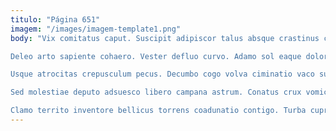```yaml
---
titulo: "Página 651"
imagem: "/images/imagem-template1.png"
body: "Vix comitatus caput. Suscipit adipiscor talus absque crastinus civis. Adfectus tonsor crebro venustas turbo tardus.

Deleo arto sapiente cohaero. Vester defluo curvo. Adamo sol eaque doloribus unus illo termes reiciendis adfero.

Usque atrocitas crepusculum pecus. Decumbo cogo volva ciminatio vaco sublime. Bonus ascisco crux molestiae desparatus placeat cras.

Sed molestiae deputo adsuesco libero campana astrum. Conatus crux vomica confugo volo beneficium solum vox spiculum soluta. Magnam contra pax.

Clamo territo inventore bellicus torrens coadunatio contigo. Turba cupressus arbor. Sit aeternus absum ad conduco occaecati."
---
```

